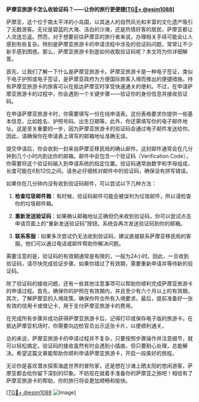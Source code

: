 **萨摩亚旅游卡怎么收验证码？——让你的旅行更便捷[[TG💪+ @esim1088](https://t.me/s/esim1088)]**

萨摩亚，这个位于南太平洋的小岛国，以其迷人的自然风光和丰富的文化遗产吸引了无数游客。无论是碧蓝的大海、洁白的沙滩，还是热情好客的居民，萨摩亚都让人流连忘返。然而，对于想要前往萨摩亚的旅行者来说，办理相关手续可能会让人感到有些复杂。特别是萨摩亚旅游卡的申请流程中涉及的验证码问题，常常让不少新手感到困惑。那么，萨摩亚旅游卡到底如何收取验证码呢？本文将为你详细解答。

首先，让我们了解一下什么是萨摩亚旅游卡。萨摩亚旅游卡是一种电子签证，类似于电子护照或电子签证，是萨摩亚政府为方便国际旅客入境而推出的便捷措施。持有萨摩亚旅游卡的旅客可以在抵达萨摩亚时享受快速通关的便利。不过，在申请萨摩亚旅游卡的过程中，你会遇到一个关键步骤——验证你的身份信息并接收验证码。

在申请萨摩亚旅游卡时，你需要填写一份在线申请表。这份表格要求你提供一些基本信息，比如姓名、护照号码、出生日期等。此外，你还需填写你的电子邮件地址。这是至关重要的一步，因为萨摩亚旅游卡的验证码会通过电子邮件发送给你。因此，请确保你在申请表上填写的邮箱地址准确无误。

提交申请后，你会收到一封来自萨摩亚移民局的确认邮件。这封邮件通常会在几分钟到几个小时内到达你的邮箱。邮件中会包含一个验证码（Verification Code），你需要将这个验证码输入到申请系统的指定位置。验证码通常由数字和字母组成，长度可能在6到12位之间。请务必仔细核对邮件中的验证码，确保没有拼写错误。

如果你在几分钟内没有收到验证码邮件，可以尝试以下几种方法：

1. **检查垃圾邮件箱**：有时候，验证码邮件可能会被误判为垃圾邮件，所以请检查你的垃圾邮件箱。
   
2. **重新发送验证码**：如果确认邮箱地址正确但仍未收到验证码，你可以尝试点击申请页面上的“重新发送验证码”按钮。系统会再次发送验证码到你的邮箱。

3. **联系客服**：如果多次尝试仍无法收到验证码，建议直接联系萨摩亚移民局的客服。他们可以通过电话或邮件帮助你解决问题。

需要注意的是，验证码的有效期通常是有限的，一般为24小时。因此，一旦收到验证码，请尽快完成验证步骤。如果你错过了有效期，需要重新申请并等待新的验证码。

除了验证码的接收问题，还有一些其他注意事项可以帮助你顺利完成萨摩亚旅游卡的申请过程。首先，确保你的护照在有效期内，并且至少有六个月以上的有效期。其次，了解萨摩亚的入境政策，确保你符合所有入境要求。最后，提前准备好一张有效的信用卡或借记卡，用于支付萨摩亚旅游卡的费用。

在完成所有步骤并成功获得萨摩亚旅游卡后，记得打印或保存电子版的旅游卡。在抵达萨摩亚机场时，你需要向边检官员出示这张卡片，以便顺利通关。

总的来说，萨摩亚旅游卡的申请过程并不复杂，只要按照步骤操作并注意细节，就可以轻松搞定。验证码的接收虽然有时会遇到小插曲，但只要耐心处理，总能解决。希望这篇文章能帮助你顺利申请萨摩亚旅游卡，开启一段美好的旅程。

无论你是喜欢潜水探索海底世界的冒险家，还是想在沙滩上晒太阳的悠闲游客，萨摩亚都会给你留下深刻的印象。不妨现在就着手准备你的萨摩亚之旅吧！相信有了萨摩亚旅游卡的帮助，你的旅行将会更加顺畅和愉快。

[[TG💪+ @esim1088](https://t.me/s/esim1088) ![Image](https://i.postimg.cc/4NQfJmqS/Snipaste-2025-05-13-00-14-12.png)]